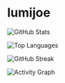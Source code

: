 # lumijoe

<!-- ![Metrics](https://metrics.lecoq.io/lumijoe) -->

![GitHub Stats](https://github-readme-stats.vercel.app/api?username=lumijoe&show_icons=true&theme=radical)

![Top Languages](https://github-readme-stats.vercel.app/api/top-langs/?username=lumijoe&layout=compact&theme=radical)

![GitHub Streak](https://github-readme-streak-stats.herokuapp.com/?user=lumijoe&theme=radical)

![Activity Graph](https://github-readme-activity-graph.vercel.app/graph?username=lumijoe&theme=react-dark)